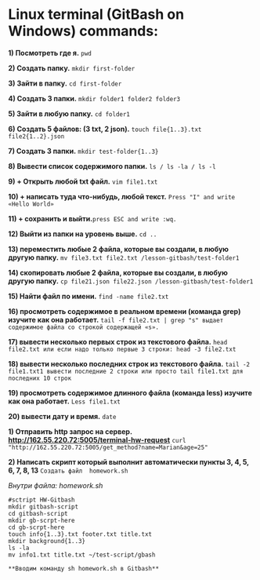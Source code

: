 
# Linux terminal (GitBash on Windows) commands:
**1) Посмотреть где я.**
```pwd```

**2) Создать папку.**
```mkdir first-folder```

**3) Зайти в папку.**
```cd first-folder```

**4) Создать 3 папки.**
```mkdir folder1 folder2 folder3```

**5) Зайти в любую папку.**
```cd folder1```

**6) Создать 5 файлов: (3 txt, 2 json).**
```touch file{1..3}.txt file2{1..2}.json```

**7) Создать 3 папки.** ```mkdir test-folder{1..3}```

**8) Вывести список содержимого папки.** ```ls / ls -la / ls -l``` 

**9) + Открыть любой txt файл.** ```vim file1.txt```

**10) + написать туда что-нибудь, любой текст.** ```Press "I" and write  «Hello World»``` 

**11) + сохранить и выйти.**```press ESC and write :wq.```

**12) Выйти из папки на уровень выше.** ```cd ..```

**13) переместить любые 2 файла, которые вы создали, в любую другую папку.** ```mv file3.txt file2.txt /lesson-gitbash/test-folder1```

**14) скопировать любые 2 файла, которые вы создали, в любую другую папку.** 
```cp file21.json file22.json /lesson-gitbash/test-folder1```

**15) Найти файл по имени.** ```find -name file2.txt```

**16) просмотреть содержимое в реальном времени (команда grep) изучите как она работает.** 
```tail -f file2.txt | grep "s" выдает содержимое файла со строкой содержащей «s».```

**17) вывести несколько первых строк из текстового файла.** ```head file2.txt или если надо только первые 3 строки: head -3 file2.txt```

**18) вывести несколько последних строк из текстового файла.** 
```tail -2 file1.txt1 вывести последние 2 строки или просто tail file1.txt для последних 10 строк```

**19) просмотреть содержимое длинного файла (команда less) изучите как она работает.** ```Less file1.txt```

**20) вывести дату и время.** ```date```


**1) Отправить http запрос на сервер.	http://162.55.220.72:5005/terminal-hw-request**	 ```curl "http://162.55.220.72:5005/get_method?name=Marian&age=25"```

**2) Написать скрипт который выполнит автоматически пункты 3, 4, 5, 6, 7, 8, 13**  		 ```Создать файл  homework.sh```

 *Внутри файла:	homework.sh*
 
``` #!/bin/bash
#sctript HW-Gitbash
mkdir gitbash-script
cd gitbash-script
mkdir gb-scrpt-here
cd gb-scrpt-here
touch info{1..3}.txt footer.txt title.txt
mkdir background{1..3}
ls -la
mv info1.txt title.txt ~/test-script/gbash 

**Вводим команду sh homework.sh в Gitbash**
